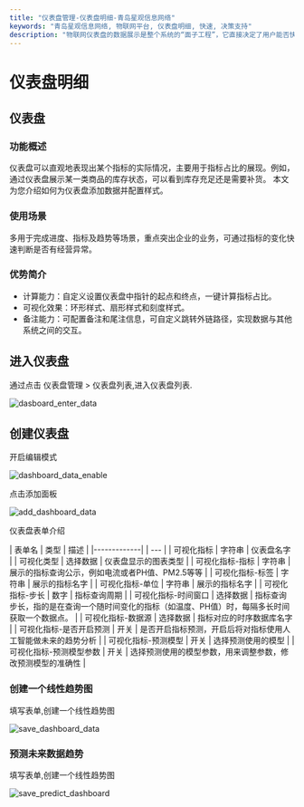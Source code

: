 ```yaml
---
title: "仪表盘管理-仪表盘明细-青岛星观信息网络"
keywords: "青岛星观信息网络, 物联网平台, 仪表盘明细, 快速, 决策支持"
description: "物联网仪表盘的数据展示是整个系统的“面子工程”，它直接决定了用户能否快速、直观地获取信息并做出决策。"
---
```


# 仪表盘明细

## 仪表盘

### 功能概述

仪表盘可以直观地表现出某个指标的实际情况，主要用于指标占比的展现。例如，通过仪表盘展示某一类商品的库存状态，可以看到库存充足还是需要补货。
本文为您介绍如何为仪表盘添加数据并配置样式。

### 使用场景

多用于完成进度、指标及趋势等场景，重点突出企业的业务，可通过指标的变化快速判断是否有经营异常。

### 优势简介

- 计算能力：自定义设置仪表盘中指针的起点和终点，一键计算指标占比。
- 可视化效果：环形样式、扇形样式和刻度样式。
- 备注能力：可配置备注和尾注信息，可自定义跳转外链路径，实现数据与其他系统之间的交互。

## 进入仪表盘

通过点击 仪表盘管理 > 仪表盘列表,进入仪表盘列表.

![dasboard_enter_data](/docs-assets/img/dashboard/dasboard_enter_data.png)

## 创建仪表盘

开启编辑模式

![dashboard_data_enable](/docs-assets/img/dashboard/dashboard_data_enable.png)

点击添加面板

![add_dashboard_data](/docs-assets/img/dashboard/add_dashboard_data.png)

仪表盘表单介绍

| 表单名         | 类型 | 描述 |
|-------------|  | --- |
| 可视化指标       | 字符串	| 仪表盘名字 |
| 可视化类型       |	选择数据 |	仪表盘显示的图表类型 |
| 可视化指标-指标      |	字符串 |	展示的指标查询公示，例如电流或者PH值、PM2.5等等 |
| 可视化指标-标签 |	字符串 |	展示的指标名字 |
| 可视化指标-单位 |	字符串 |	展示的指标名字 |
| 可视化指标-步长 |	数字 |	指标查询周期 |
| 可视化指标-时间窗口 |	选择数据 |	指标查询步长，指的是在查询一个随时间变化的指标（如温度、PH值）时，每隔多长时间获取一个数据点。 |
| 可视化指标-数据源 |	选择数据 |	指标对应的时序数据库名字 |
| 可视化指标-是否开启预测 | 开关 |	是否开启指标预测，开启后将对指标使用人工智能做未来的趋势分析 |
| 可视化指标-预测模型 | 开关 |	选择预测使用的模型 |
| 可视化指标-预测模型参数 | 开关 |	选择预测使用的模型参数，用来调整参数，修改预测模型的准确性 |


### 创建一个线性趋势图

填写表单,创建一个线性趋势图

![save_dashboard_data](/docs-assets/img/dashboard/save_dashboard_data.png)


### 预测未来数据趋势

填写表单,创建一个线性趋势图

![save_predict_dashboard](/docs-assets/img/dashboard/save_predict_dashboard.png)